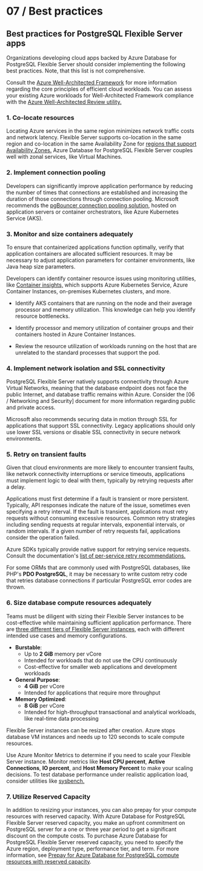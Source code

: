 # 07 / Best practices

## Best practices for PostgreSQL Flexible Server apps

Organizations developing cloud apps backed by Azure Database for PostgreSQL Flexible Server should consider implementing the following best practices. Note, that this list is not comprehensive.

Consult the [Azure Well-Architected Framework](https://learn.microsoft.com/azure/architecture/framework/) for more information regarding the core principles of efficient cloud workloads. You can assess your existing Azure workloads for Well-Architected Framework compliance with the [Azure Well-Architected Review utility.](https://learn.microsoft.com/assessments/?id=azure-architecture-review&mode=pre-assessment)

### 1. Co-locate resources

Locating Azure services in the same region minimizes network traffic costs and network latency. Flexible Server supports co-location in the same region and co-location in the same Availability Zone for [regions that support Availability Zones.](https://learn.microsoft.com/azure/availability-zones/az-region) Azure Database for PostgreSQL Flexible Server couples well with zonal services, like Virtual Machines.

### 2. Implement connection pooling

Developers can significantly improve application performance by reducing the number of times that connections are established and increasing the duration of those connections through connection pooling. Microsoft recommends the [pgBouncer connection pooling solution](https://techcommunity.microsoft.com/t5/azure-database-for-postgresql/steps-to-install-and-setup-pgbouncer-connection-pooling-on-azure/ba-p/3633043), hosted on application servers or container orchestrators, like Azure Kubernetes Service (AKS).

### 3. Monitor and size containers adequately

To ensure that containerized applications function optimally, verify that application containers are allocated sufficient resources. It may be necessary to adjust application parameters for container environments, like Java heap size parameters.

Developers can identify container resource issues using monitoring utilities, like [Container insights,](https://learn.microsoft.com/azure/azure-monitor/containers/container-insights-overview) which supports Azure Kubernetes Service, Azure Container Instances, on-premises Kubernetes clusters, and more.

- Identify AKS containers that are running on the node and their average processor and memory utilization. This knowledge can help you identify resource bottlenecks.

- Identify processor and memory utilization of container groups and their containers hosted in Azure Container Instances.

- Review the resource utilization of workloads running on the host that are unrelated to the standard processes that support the pod.

### 4. Implement network isolation and SSL connectivity

PostgreSQL Flexible Server natively supports connectivity through Azure Virtual Networks, meaning that the database endpoint does not face the public Internet, and database traffic remains within Azure. Consider the [06 / Networking and Security] document for more information regarding public and private access.

Microsoft also recommends securing data in motion through SSL for applications that support SSL connectivity. Legacy applications should only use lower SSL versions or disable SSL connectivity in secure network environments.

### 5. Retry on transient faults

Given that cloud environments are more likely to encounter transient faults, like network connectivity interruptions or service timeouts, applications must implement logic to deal with them, typically by retrying requests after a delay.

Applications must first determine if a fault is transient or more persistent. Typically, API responses indicate the nature of the issue, sometimes even specifying a retry interval. If the fault is transient, applications must retry requests without consuming excessive resources. Common retry strategies including sending requests at regular intervals, exponential intervals, or random intervals. If a given number of retry requests fail, applications consider the operation failed.

Azure SDKs typically provide native support for retrying service requests. Consult the documentation's [list of per-service retry recommendations.](https://learn.microsoft.com/azure/architecture/best-practices/retry-service-specific)

For some ORMs that are commonly used with PostgreSQL databases, like PHP's **PDO PostgreSQL**, it may be necessary to write custom retry code that retries database connections if particular PostgreSQL error codes are thrown.

### 6. Size database compute resources adequately

Teams must be diligent with sizing their Flexible Server instances to be cost-effective while maintaining sufficient application performance. There are [three different tiers of Flexible Server instances](https://learn.microsoft.com/azure/postgresql/flexible-server/concepts-compute-storage), each with different intended use cases and memory configurations.

- **Burstable**:
  - Up to **2 GiB** memory per vCore
  - Intended for workloads that do not use the CPU continuously
  - Cost-effective for smaller web applications and development workloads
- **General Purpose**:
  - **4 GiB** per vCore
  - Intended for applications that require more throughput
- **Memory Optimized**:
  - **8 GiB** per vCore
  - Intended for high-throughput transactional and analytical workloads, like real-time data processing

Flexible Server instances can be resized after creation. Azure stops database VM instances and needs up to 120 seconds to scale compute resources.

Use Azure Monitor Metrics to determine if you need to scale your Flexible Server instance. Monitor metrics like **Host CPU percent**, **Active Connections**, **IO percent**, and **Host Memory Percent** to make your scaling decisions. To test database performance under realistic application load, consider utilities like [sysbench.](https://wiki.postgresql.org/wiki/SysBench)

### 7. Utilize Reserved Capacity

In addition to resizing your instances, you can also prepay for your compute resources with reserved capacity. With Azure Database for PostgreSQL Flexible Server reserved capacity, you make an upfront commitment on PostgreSQL server for a one or three year period to get a significant discount on the compute costs. To purchase Azure Database for PostgreSQL Flexible Server reserved capacity, you need to specify the Azure region, deployment type, performance tier, and term. For more information, see [Prepay for Azure Database for PostgreSQL compute resources with reserved capacity](https://learn.microsoft.com/azure/postgresql/single-server/concept-reserved-pricing).
